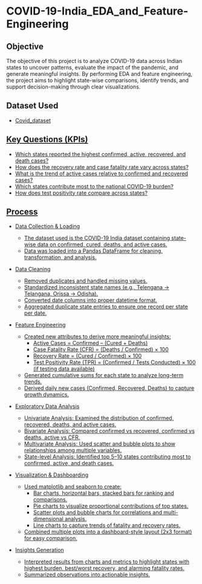 # COVID-19-India_EDA_and_Feature-Engineering

## Objective
The objective of this project is to analyze COVID-19 data across Indian states to uncover patterns, evaluate the impact of the pandemic, and generate meaningful insights. By performing EDA and feature engineering, the project aims to highlight state-wise comparisons, identify trends, and support decision-making through clear visualizations.

## Dataset Used
- <a href= "https://github.com/Suryxbg/COVID-19-India_EDA_and_Feature-Engineering/blob/main/covid_19_india.csv">Covid_dataset

## Key Questions (KPIs)

- Which states reported the highest confirmed, active, recovered, and death cases?
- How does the recovery rate and case fatality rate vary across states?
- What is the trend of active cases relative to confirmed and recovered cases?
- Which states contribute most to the national COVID-19 burden?
- How does test positivity rate compare across states?

## Process

- Data Collection & Loading
  - The dataset used is the COVID-19 India dataset containing state-wise data on confirmed, cured, deaths, and active cases.
  - Data was loaded into a Pandas DataFrame for cleaning, transformation, and analysis.

- Data Cleaning
  - Removed duplicates and handled missing values.
  - Standardized inconsistent state names (e.g., Telengana → Telangana, Orissa → Odisha).
  - Converted date columns into proper datetime format.
  - Aggregated duplicate state entries to ensure one record per state per date.

- Feature Engineering
  - Created new attributes to derive more meaningful insights:
    - Active Cases = Confirmed – (Cured + Deaths)
    - Case Fatality Rate (CFR) = (Deaths / Confirmed) × 100
    - Recovery Rate = (Cured / Confirmed) × 100
    - Test Positivity Rate (TPR) = (Confirmed / Tests Conducted) × 100 (if testing data available)
  - Generated cumulative sums for each state to analyze long-term trends.
  - Derived daily new cases (Confirmed, Recovered, Deaths) to capture growth dynamics.

- Exploratory Data Analysis
  - Univariate Analysis: Examined the distribution of confirmed, recovered, deaths, and active cases.
  - Bivariate Analysis: Compared confirmed vs recovered, confirmed vs deaths, active vs CFR.
  - Multivariate Analysis: Used scatter and bubble plots to show relationships among multiple variables.
  - State-level Analysis: Identified top 5–10 states contributing most to confirmed, active, and death cases.

- Visualization & Dashboarding
  - Used matplotlib and seaborn to create:
    - Bar charts, horizontal bars, stacked bars for ranking and comparisons.
    - Pie charts to visualize proportional contributions of top states.
    - Scatter plots and bubble charts for correlations and multi-dimensional analysis.
    - Line charts to capture trends of fatality and recovery rates.
  - Combined multiple plots into a dashboard-style layout (2x3 format) for easy comparison.

- Insights Generation
  - Interpreted results from charts and metrics to highlight states with highest burden, best/worst recovery, and alarming fatality rates.
  - Summarized observations into actionable insights.
